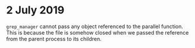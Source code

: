 # 2 July 2019
`grep_manager` cannot pass any object referenced to the parallel function.
This is because the file is somehow closed when we passed the reference from the 
parent process to its children.